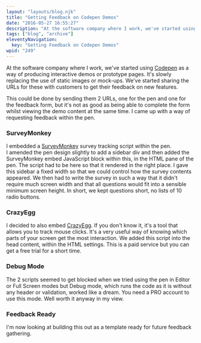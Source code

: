 ```yaml
---
layout: "layouts/blog.njk"
title: "Getting Feedback on Codepen Demos"
date: "2016-05-27 16:55:27"
description: "At the software company where I work, we've started using CodePen as a way of producing interactive demos or prototype pages"
tags: ["blog", "archive"]
eleventyNavigation:
  key: "Getting Feedback on Codepen Demos"
wpid: "249"
---
```


At the software company where I work, we've started using <a href="http://codepen.io" target="_blank">Codepen</a> as a way of producing interactive demos or prototype pages. It's slowly replacing the use of static images or mock-ups. We've started sharing the URLs for these with customers to get their feedback on new features.

This could be done by sending them 2 URLs, one for the pen and one for the feedback form, but it's not as good as being able to complete the form whilst viewing the demo content at the same time. I came up with a way of requesting feedback within the pen.

<h3>SurveyMonkey</h3>
I embedded a <a href="https://www.surveymonkey.com/" target="_blank">SurveyMonkey</a> survey tracking script within the pen. I amended the pen design slightly to add a sidebar div and then added the SurveyMonkey embed JavaScript block within this, in the HTML pane of the pen. The script had to be here so that it rendered in the right place. I gave this sidebar a fixed width so that we could control how the survey contents appeared. We then had to write the survey in such a way that it didn't require much screen width and that all questions would fit into a sensible minimum screen height. In short, we kept questions short, no lists of 10 radio buttons.
<h3>CrazyEgg</h3>
I decided to also embed <a href="http://www.crazyegg.com/" target="_blank">CrazyEgg</a>. If you don't know it, it's a tool that allows you to track mouse clicks. It's a very useful way of knowing which parts of your screen get the most interaction. We added this script into the head content, within the HTML settings. This is a paid service but you can get a free trial for a short time.
<h3>Debug Mode</h3>
The 2 scripts seemed to get blocked when we tried using the pen in Editor or Full Screen modes but Debug mode, which runs the code as it is without any header or validation, worked like a dream. You need a PRO account to use this mode. Well worth it anyway in my view.
<h3>Feedback Ready</h3>
I'm now looking at building this out as a template ready for future feedback gathering.
